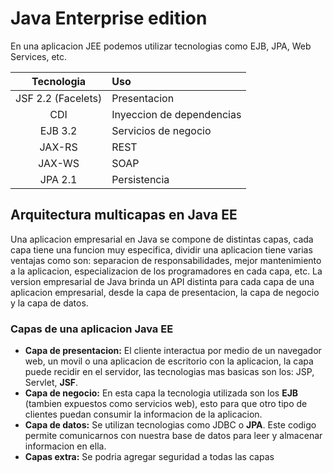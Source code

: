 # Java Enterprise edition

En una aplicacion JEE podemos utilizar tecnologias como EJB, JPA, Web Services, etc.

| Tecnologia | Uso |
|:---:|:---|
| JSF 2.2 (Facelets) | Presentacion |
| CDI | Inyeccion de dependencias |
| EJB 3.2 | Servicios de negocio |
| JAX-RS | REST |
| JAX-WS | SOAP |
| JPA 2.1 | Persistencia |

## Arquitectura multicapas en Java EE

Una aplicacion empresarial en Java se compone de distintas capas, cada capa tiene una
funcion muy especifica, dividir una aplicacion tiene varias ventajas como son: separacion
de responsabilidades, mejor mantenimiento a la aplicacion, especializacion de los
programadores en cada capa, etc. La version empresarial de Java brinda un API distinta
para cada capa de una aplicacion empresarial, desde la capa de presentacion, la capa de
negocio y la capa de datos.

### Capas de una aplicacion Java EE

* **Capa de presentacion:** El cliente interactua por medio de un navegador web, un movil
o una aplicacion de escritorio con la aplicacion, la capa puede recidir en el servidor,
las tecnologias mas basicas son los: JSP, Servlet, **JSF**.
* **Capa de negocio:** En esta capa la tecnologia utilizada son los **EJB** (tambien expuestos
como servicios web), esto para que otro tipo de clientes puedan consumir la informacion
de la aplicacion.
* **Capa de datos:** Se utilizan tecnologias como JDBC o **JPA**. Este codigo permite
comunicarnos con nuestra base de datos para leer y almacenar informacion en ella.
* **Capas extra:** Se podria agregar seguridad a todas las capas
